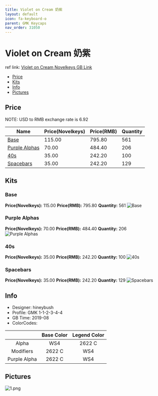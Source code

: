 ```yaml
---
title: Violet on Cream 奶紫
layout: default
icon: fa-keyboard-o
parent: GMK Keycaps
nav_order: 31050
---
```


# Violet on Cream 奶紫

ref link: [Violet on Cream Novelkeys GB Link](https://geekhack.org/index.php?topic=101820.0)

* [Price](#price)
* [Kits](#kits)
* [Info](#info)
* [Pictures](#pictures)


## Price  
NOTE: USD to RMB exchange rate is 6.92


| Name          | Price(Novelkeys)    |  Price(RMB) | Quantity |
| ------------- | ------------ |  ---------- | -------- |
|[Base](#base)|115.00|795.80|561|
|[Purple Alphas](#purple-alphas)|70.00|484.40|206|
|[40s](#40s)|35.00|242.20|100|
|[Spacebars](#spacebars)|35.00|242.20|129|


## Kits
### Base
**Price(Novelkeys):** 115.00    **Price(RMB):** 795.80    **Quantity:** 561
<img src="{{ 'assets/images/gmk-keycaps/violetoncream/kits_pics/base.png' | relative_url }}" alt="Base" class="image featured">

### Purple Alphas
**Price(Novelkeys):** 70.00    **Price(RMB):** 484.40    **Quantity:** 206
<img src="{{ 'assets/images/gmk-keycaps/violetoncream/kits_pics/purple-alphas.png' | relative_url }}" alt="Purple Alphas" class="image featured">

### 40s
**Price(Novelkeys):** 35.00    **Price(RMB):** 242.20    **Quantity:** 100
<img src="{{ 'assets/images/gmk-keycaps/violetoncream/kits_pics/40s.png' | relative_url }}" alt="40s" class="image featured">

### Spacebars
**Price(Novelkeys):** 35.00    **Price(RMB):** 242.20    **Quantity:** 129
<img src="{{ 'assets/images/gmk-keycaps/violetoncream/kits_pics/spacebars.png' | relative_url }}" alt="Spacebars" class="image featured">


## Info
* Designer: hineybush
* Profile: GMK 1-1-2-3-4-4
* GB Time: 2019-08
* ColorCodes: 

| |Base Color     | Legend Color
| :-------------: | :-------------: | :------------:
|Alpha|WS4|2622 C
|Modifiers|2622 C|WS4
|Purple Alpha|2622 C|WS4


## Pictures
<img src="{{ 'assets/images/gmk-keycaps/violetoncream/rendering_pics/1.png' | relative_url }}" alt="1.png" class="image featured">
